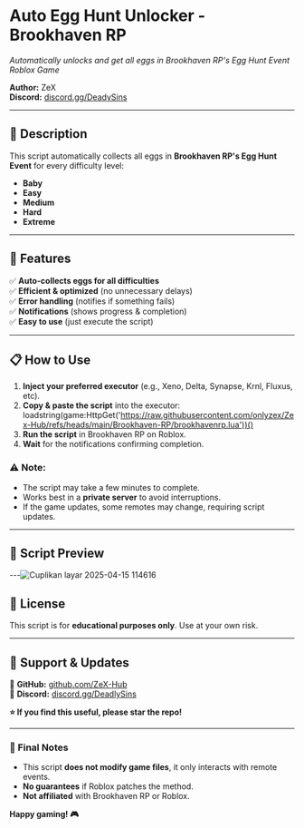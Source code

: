 # **Auto Egg Hunt Unlocker - Brookhaven RP**  
*Automatically unlocks and get all eggs in Brookhaven RP's Egg Hunt Event*  
*Roblox Game*  

**Author:** ZeX  
**Discord:** [discord.gg/DeadySins](https://discord.gg/GWw437V2BY)  

---

## **📌 Description**  
This script automatically collects all eggs in **Brookhaven RP's Egg Hunt Event** for every difficulty level:  
- **Baby**  
- **Easy**  
- **Medium**  
- **Hard**  
- **Extreme**  

---

## **🚀 Features**  
✅ **Auto-collects eggs for all difficulties**  
✅ **Efficient & optimized** (no unnecessary delays)  
✅ **Error handling** (notifies if something fails)  
✅ **Notifications** (shows progress & completion)  
✅ **Easy to use** (just execute the script)  

---

## **📋 How to Use**  
1. **Inject your preferred executor** (e.g., Xeno, Delta, Synapse, Krnl, Fluxus, etc).  
2. **Copy & paste the script** into the executor:
loadstring(game:HttpGet('https://raw.githubusercontent.com/onlyzex/Zex-Hub/refs/heads/main/Brookhaven-RP/brookhavenrp.lua'))()
3. **Run the script** in Brookhaven RP on Roblox.  
4. **Wait** for the notifications confirming completion.  

### **⚠️ Note:**  
- The script may take a few minutes to complete.  
- Works best in a **private server** to avoid interruptions.  
- If the game updates, some remotes may change, requiring script updates.  

---

## **🔧 Script Preview**  

---![Cuplikan layar 2025-04-15 114616](https://github.com/user-attachments/assets/3395651c-9d95-4e21-9de4-b731a0108ef7)


## **📜 License**  
This script is for **educational purposes only**. Use at your own risk.  

---

## **📢 Support & Updates**  
🔗 **GitHub:** [github.com/ZeX-Hub](https://github.com/onlyzex)  
📌 **Discord:** [discord.gg/DeadlySins](https://discord.gg/GWw437V2BY)  

**⭐ If you find this useful, please star the repo!**  

---

### **🎯 Final Notes**  
- This script **does not modify game files**, it only interacts with remote events.  
- **No guarantees** if Roblox patches the method.  
- **Not affiliated** with Brookhaven RP or Roblox.  

**Happy gaming! 🎮**
